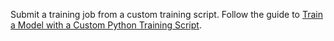 Submit a training job from a custom training script.
Follow the guide to [Train a Model with a Custom Python Training Script](/data-ai/train/train/).
